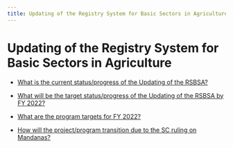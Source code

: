 ```yaml
---
title: Updating of the Registry System for Basic Sectors in Agriculture
---
```


# Updating of the Registry System for Basic Sectors in Agriculture


 - [What is the current status/progress of the Updating of the RSBSA?](/other-priority-programs-and-projects/updating-of-the-registry-system-for-basic-sectors-in-agriculture/what-is-the-current-statusprogress-of-the-updating-of-the-rsbsa)
    
 - [What will be the target status/progress of the Updating of the RSBSA by FY 2022?](/other-priority-programs-and-projects/updating-of-the-registry-system-for-basic-sectors-in-agriculture/what-will-be-the-target-statusprogress-of-the-updating-of-the-rsbsa-by-fy-2022)
    
 - [What are the program targets for FY 2022?](/other-priority-programs-and-projects/updating-of-the-registry-system-for-basic-sectors-in-agriculture/what-are-the-program-targets-for-fy-2022)
    
 - [How will the project/program transition due to the SC ruling on Mandanas?](/other-priority-programs-and-projects/updating-of-the-registry-system-for-basic-sectors-in-agriculture/how-will-the-projectprogram-transition-due-to-the-sc-ruling-on-mandanas)
    
